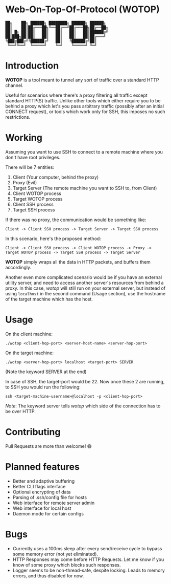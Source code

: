 Web-On-Top-Of-Protocol (WOTOP)
========================

```
██╗    ██╗ ██████╗ ████████╗ ██████╗ ██████╗
██║    ██║██╔═══██╗╚══██╔══╝██╔═══██╗██╔══██╗
██║ █╗ ██║██║   ██║   ██║   ██║   ██║██████╔╝
██║███╗██║██║   ██║   ██║   ██║   ██║██╔═══╝
╚███╔███╔╝╚██████╔╝   ██║   ╚██████╔╝██║
 ╚══╝╚══╝  ╚═════╝    ╚═╝    ╚═════╝ ╚═╝  
```

# Introduction
**WOTOP** is a tool meant to tunnel any sort of traffic over a standard HTTP channel.

Useful for scenarios where there's a proxy filtering all traffic except standard HTTP(S) traffic. Unlike other tools which either require you to be behind a proxy which let's you pass arbitrary traffic (possibly after an initial CONNECT request), or tools which work only for SSH, this imposes no such restrictions.

# Working
Assuming you want to use SSH to connect to a remote machine where you don't have root privileges.

There will be 7 entities:

1. Client (Your computer, behind the proxy)
2. Proxy (Evil)
3. Target Server (The remote machine you want to SSH to, from Client)
4. Client WOTOP process
5. Target WOTOP process
6. Client SSH process
7. Target SSH process

If there was no proxy, the communication would be something like:
```
Client -> Client SSH process -> Target Server -> Target SSH process
```

In this scenario, here's the proposed method:
```
Client -> Client SSH process -> Client WOTOP process -> Proxy -> Target WOTOP process -> Target SSH process -> Target Server
```

**WOTOP** simply wraps all the data in HTTP packets, and buffers them accordingly.

Another even more complicated scenario would be if you have an external utility server, and need to access another server's resources from behind a proxy. In this case, *wotop* will still run on your external server, but instead of using `localhost` in the second command (Usage section), use the hostname of the target machine which has the host.

# Usage
On the client machine:
```
./wotop <client-hop-port> <server-host-name> <server-hop-port>
```

On the target machine:
```
./wotop <server-hop-port> localhost <target-port> SERVER
```
(Note the keyword SERVER at the end)

In case of SSH, the target-port would be 22.
Now once these 2 are running, to SSH you would run the following:

```
ssh <target-machine-username>@localhost -p <client-hop-port>
```

*Note*: The keyword server tells *wotop* which side of the connection has to be over HTTP.

# Contributing
Pull Requests are more than welcome! :smile:

# Planned features
* Better and adaptive buffering
* Better CLI flags interface
* Optional encrypting of data
* Parsing of .ssh/config file for hosts
* Web interface for remote server admin
* Web interface for local host
* Daemon mode for certain configs

# Bugs
* Currently uses a 100ms sleep after every send/receive cycle to bypass some memory error (not yet eliminated).
* HTTP Responses may come before HTTP Requests. Let me know if you know of some proxy which blocks such responses.
* Logger seems to be non-thread-safe, despite locking. Leads to memory errors, and thus disabled for now.

